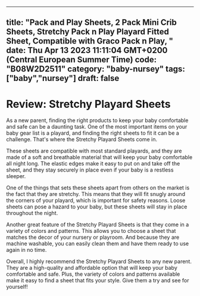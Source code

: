 
---
title: "Pack and Play Sheets, 2 Pack Mini Crib Sheets, Stretchy Pack n Play Playard Fitted Sheet, Compatible with Graco Pack n Play, " 
date: Thu Apr 13 2023 11:11:04 GMT+0200 (Central European Summer Time)
code: "B08W2D2511"
category: "baby-nursey"
tags: ["baby","nursey"] 
draft: false
---
    
# Review: Stretchy Playard Sheets

As a new parent, finding the right products to keep your baby comfortable and safe can be a daunting task. One of the most important items on your baby gear list is a playard, and finding the right sheets to fit it can be a challenge. That's where the Stretchy Playard Sheets come in.

These sheets are compatible with most standard playards, and they are made of a soft and breathable material that will keep your baby comfortable all night long. The elastic edges make it easy to put on and take off the sheet, and they stay securely in place even if your baby is a restless sleeper.

One of the things that sets these sheets apart from others on the market is the fact that they are stretchy. This means that they will fit snugly around the corners of your playard, which is important for safety reasons. Loose sheets can pose a hazard to your baby, but these sheets will stay in place throughout the night.

Another great feature of the Stretchy Playard Sheets is that they come in a variety of colors and patterns. This allows you to choose a sheet that matches the decor of your nursery or playroom. And because they are machine washable, you can easily clean them and have them ready to use again in no time.

Overall, I highly recommend the Stretchy Playard Sheets to any new parent. They are a high-quality and affordable option that will keep your baby comfortable and safe. Plus, the variety of colors and patterns available make it easy to find a sheet that fits your style. Give them a try and see for yourself!